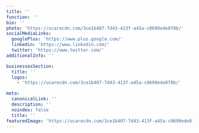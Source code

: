 ```yaml
---
title: ''
function: ''
bio: ''
photo: 'https://ucarecdn.com/3ce1b407-7d43-413f-a45a-c0699ede8f8b/'
socialMediaLinks:
  googlePlus: 'https://www.plus.google.com/'
  linkedin: 'https://www.linkedin.com/'
  twitter: 'https://www.twitter.com/'
additionalInfo: ''

businessesSection:
  title: ''
  logos:
    - 'https://ucarecdn.com/3ce1b407-7d43-413f-a45a-c0699ede8f8b/'

meta:
  canonicalLink: ''
  description: ''
  noindex: false
  title: ''
featuredImage: 'https://ucarecdn.com/3ce1b407-7d43-413f-a45a-c0699ede8f8b/'
---
```


<!-- Use this to force Gatsby to correctly determine optional images/file schema -->
